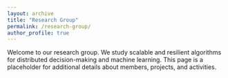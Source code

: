 ```yaml
---
layout: archive
title: "Research Group"
permalink: /research-group/
author_profile: true
---
```


Welcome to our research group. We study scalable and resilient algorithms for distributed decision-making and machine learning. This page is a placeholder for additional details about members, projects, and activities.
